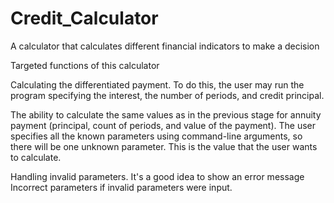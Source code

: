 # Credit_Calculator
A calculator that calculates different financial indicators to make a decision

Targeted functions of this calculator

Calculating the differentiated payment. To do this, the user may run the program specifying the interest, the number of periods, and credit principal.

The ability to calculate the same values as in the previous stage for annuity payment (principal, count of periods, and value of the payment). The user specifies all the known parameters using command-line arguments, so there will be one unknown parameter. This is the value that the user wants to calculate.

Handling invalid parameters. It's a good idea to show an error message Incorrect parameters if invalid parameters were input.
